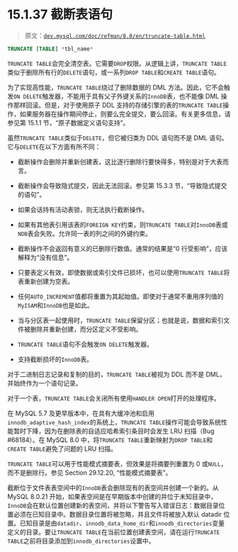 # 15.1.37 截断表语句

> 原文：[`dev.mysql.com/doc/refman/8.0/en/truncate-table.html`](https://dev.mysql.com/doc/refman/8.0/en/truncate-table.html)

```sql
TRUNCATE [TABLE] *tbl_name*
```

`TRUNCATE TABLE`会完全清空表。它需要`DROP`权限。从逻辑上讲，`TRUNCATE TABLE`类似于删除所有行的`DELETE`语句，或一系列`DROP TABLE`和`CREATE TABLE`语句。

为了实现高性能，`TRUNCATE TABLE`绕过了删除数据的 DML 方法。因此，它不会触发`ON DELETE`触发器，不能用于具有父子外键关系的`InnoDB`表，也不能像 DML 操作那样回滚。但是，对于使用原子 DDL 支持的存储引擎的表的`TRUNCATE TABLE`操作，如果服务器在操作期间停止，则要么完全提交，要么回滚。有关更多信息，请参见第 15.1.1 节，“原子数据定义语句支持”。

虽然`TRUNCATE TABLE`类似于`DELETE`，但它被归类为 DDL 语句而不是 DML 语句。它与`DELETE`在以下方面有所不同：

+   截断操作会删除并重新创建表，这比逐行删除行要快得多，特别是对于大表而言。

+   截断操作会导致隐式提交，因此无法回滚。参见第 15.3.3 节，“导致隐式提交的语句”。

+   如果会话持有活动表锁，则无法执行截断操作。

+   如果有其他表引用该表的`FOREIGN KEY`约束，则`TRUNCATE TABLE`对`InnoDB`表或`NDB`表会失败。允许同一表的列之间的外键约束。

+   截断操作不会返回有意义的已删除行数值。通常的结果是“0 行受影响”，应该解释为“没有信息”。

+   只要表定义有效，即使数据或索引文件已损坏，也可以使用`TRUNCATE TABLE`将表重新创建为空表。

+   任何`AUTO_INCREMENT`值都将重置为其起始值。即使对于通常不重用序列值的`MyISAM`和`InnoDB`也是如此。

+   当与分区表一起使用时，`TRUNCATE TABLE`保留分区；也就是说，数据和索引文件被删除并重新创建，而分区定义不受影响。

+   `TRUNCATE TABLE`语句不会触发`ON DELETE`触发器。

+   支持截断损坏的`InnoDB`表。

对于二进制日志记录和复制的目的，`TRUNCATE TABLE`被视为 DDL 而不是 DML，并始终作为一个语句记录。

对于一个表，`TRUNCATE TABLE`会关闭所有使用`HANDLER OPEN`打开的处理程序。

在 MySQL 5.7 及更早版本中，在具有大缓冲池和启用`innodb_adaptive_hash_index`的系统上，`TRUNCATE TABLE`操作可能会导致系统性能暂时下降，因为在删除表的自适应哈希索引条目时会发生 LRU 扫描（Bug #68184）。在 MySQL 8.0 中，将`TRUNCATE TABLE`重新映射为`DROP TABLE`和`CREATE TABLE`避免了问题的 LRU 扫描。

`TRUNCATE TABLE`可以用于性能模式摘要表，但效果是将摘要列重置为 0 或`NULL`，而不是删除行。参见 Section 29.12.20, “性能模式摘要表”。

截断位于文件表表空间中的`InnoDB`表会删除现有的表空间并创建一个新的。从 MySQL 8.0.21 开始，如果表空间是在早期版本中创建的并位于未知目录中，`InnoDB`会在默认位置创建新的表空间，并将以下警告写入错误日志：数据目录位置必须在已知目录中。数据目录位置将被忽略，并且文件将被放入默认 datadir 位置。已知目录是由`datadir`、`innodb_data_home_dir`和`innodb_directories`变量定义的目录。要让`TRUNCATE TABLE`在当前位置创建表空间，请在运行`TRUNCATE TABLE`之前将目录添加到`innodb_directories`设置中。
